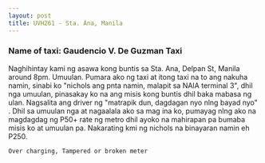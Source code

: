 ```yaml
---
layout: post
title: UVH261 - Sta. Ana, Manila
---
```


### Name of taxi: Gaudencio V. De Guzman Taxi

Naghihintay kami ng asawa kong buntis sa Sta. Ana, Delpan St, Manila around 8pm. Umuulan. Pumara ako ng taxi at itong taxi na to ang nakuha namin, sinabi ko "nichols ang pnta namin, malapit sa NAIA terminal 3", dhil nga umuulan, pinasakay ko na ang misis kong buntis dhil baka mabasa ng ulan. Nagsalita ang driver ng "matrapik dun, dagdagan nyo nlng bayad nyo" . Dhil sa umuulan nga at nagaalala ako sa mag ina ko, pumayag nlng ako na magdagdag ng P50+ rate ng metro dhil ayoko na mahirapan pa bumaba misis ko at umuulan pa. Nakarating kmi ng nichols na binayaran namin eh P250.

```Over charging, Tampered or broken meter```
